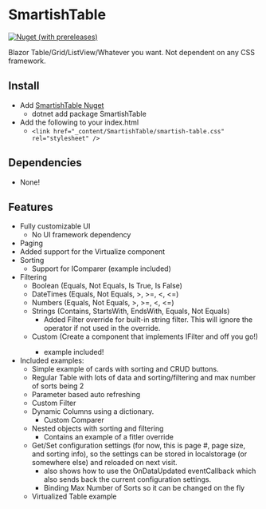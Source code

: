 # SmartishTable
[![Nuget (with prereleases)](https://img.shields.io/nuget/vpre/SmartishTable.svg?style=flat-square)](https://www.nuget.org/packages/SmartishTable)

Blazor Table/Grid/ListView/Whatever you want.
Not dependent on any CSS framework.

## Install
- Add [SmartishTable Nuget](https://www.nuget.org/packages/SmartishTable/)
	- dotnet add package SmartishTable
- Add the following to your index.html
	- `<link href="_content/SmartishTable/smartish-table.css" rel="stylesheet" />`

## Dependencies
- None!

## Features
- Fully customizable UI
	- No UI framework dependency
- Paging
- Added support for the Virtualize component
- Sorting
	- Support for IComparer (example included)
- Filtering
	- Boolean (Equals, Not Equals, Is True, Is False)
	- DateTimes (Equals, Not Equals, >, >=, <, <=)
	- Numbers (Equals, Not Equals, >, >=, <, <=)
	- Strings (Contains, StartsWith, EndsWith, Equals, Not Equals)
		- Added Filter override for built-in string filter.  This will ignore the operator if not used in the override.
	- Custom (Create a component that implements IFilter<TItem> and off you go!)
		- example included!
- Included examples:
	- Simple example of cards with sorting and CRUD buttons.
	- Regular Table with lots of data and sorting/filtering and max number of sorts being 2
	- Parameter based auto refreshing
	- Custom Filter
	- Dynamic Columns using a dictionary.
		- Custom Comparer
	- Nested objects with sorting and filtering
		- Contains an example of a fitler override
	- Get/Set configuration settings (for now, this is page #, page size, and sorting info), so the settings can be stored in localstorage (or somewhere else) and reloaded on next visit.
		- also shows how to use the OnDataUpdated eventCallback which also sends back the current configuration settings.
		- Binding Max Number of Sorts so it can be changed on the fly
	- Virtualized Table example
